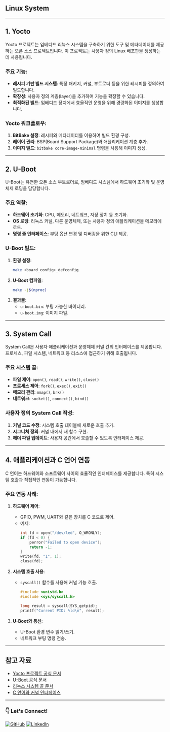 ## Linux System

---

## 1. Yocto
Yocto 프로젝트는 임베디드 리눅스 시스템을 구축하기 위한 도구 및 메타데이터를 제공하는 오픈 소스 프로젝트입니다. 이 프로젝트는 사용자 정의 Linux 배포판을 생성하는 데 사용됩니다.

### 주요 기능:
- **레시피 기반 빌드 시스템**: 특정 패키지, 커널, 부트로더 등을 위한 레시피를 정의하여 빌드합니다.
- **확장성**: 사용자 정의 계층(layer)을 추가하여 기능을 확장할 수 있습니다.
- **최적화된 빌드**: 임베디드 장치에서 효율적인 운영을 위해 경량화된 이미지를 생성합니다.

### Yocto 워크플로우:
1. **BitBake 설정**: 레시피와 메타데이터를 이용하여 빌드 환경 구성.
2. **레이어 관리**: BSP(Board Support Package)와 애플리케이션 계층 추가.
3. **이미지 빌드**: `bitbake core-image-minimal` 명령을 사용해 이미지 생성.

---

## 2. U-Boot
U-Boot는 유연한 오픈 소스 부트로더로, 임베디드 시스템에서 하드웨어 초기화 및 운영체제 로딩을 담당합니다.

### 주요 역할:
- **하드웨어 초기화**: CPU, 메모리, 네트워크, 저장 장치 등 초기화.
- **OS 로딩**: 리눅스 커널, 다른 운영체제, 또는 사용자 정의 애플리케이션을 메모리에 로드.
- **명령 줄 인터페이스**: 부팅 옵션 변경 및 디버깅을 위한 CLI 제공.

### U-Boot 빌드:
1. **환경 설정**:
   ```bash
   make <board_config>_defconfig
   ```
2. **U-Boot 컴파일**:
   ```bash
   make -j$(nproc)
   ```
3. **결과물**:
   - `u-boot.bin`: 부팅 가능한 바이너리.
   - `u-boot.img`: 이미지 파일.

---

## 3. System Call
System Call은 사용자 애플리케이션과 운영체제 커널 간의 인터페이스를 제공합니다. 프로세스, 파일 시스템, 네트워크 등 리소스에 접근하기 위해 호출됩니다.

### 주요 시스템 콜:
- **파일 제어**: `open()`, `read()`, `write()`, `close()`
- **프로세스 제어**: `fork()`, `exec()`, `exit()`
- **메모리 관리**: `mmap()`, `brk()`
- **네트워크**: `socket()`, `connect()`, `bind()`

### 사용자 정의 System Call 작성:
1. **커널 코드 수정**: 시스템 호출 테이블에 새로운 호출 추가.
2. **시그니처 정의**: 커널 내에서 새 함수 구현.
3. **헤더 파일 업데이트**: 사용자 공간에서 호출할 수 있도록 인터페이스 제공.

---

## 4. 애플리케이션과 C 언어 연동
C 언어는 하드웨어와 소프트웨어 사이의 효율적인 인터페이스를 제공합니다. 특히 시스템 호출과 직접적인 연동이 가능합니다.

### 주요 연동 사례:
1. **하드웨어 제어**:
   - GPIO, PWM, UART와 같은 장치를 C 코드로 제어.
   - 예제:
     ```c
     int fd = open("/dev/led", O_WRONLY);
     if (fd < 0) {
         perror("Failed to open device");
         return -1;
     }
     write(fd, "1", 1);
     close(fd);
     ```

2. **시스템 호출 사용**:
   - `syscall()` 함수를 사용해 커널 기능 호출.
     ```c
     #include <unistd.h>
     #include <sys/syscall.h>

     long result = syscall(SYS_getpid);
     printf("Current PID: %ld\n", result);
     ```

3. **U-Boot와 통신**:
   - U-Boot 환경 변수 읽기/쓰기.
   - 네트워크 부팅 명령 전송.

---

## 참고 자료
- [Yocto 프로젝트 공식 문서](https://www.yoctoproject.org/documentation/)
- [U-Boot 공식 문서](https://www.denx.de/wiki/U-Boot)
- [리눅스 시스템 콜 문서](https://man7.org/linux/man-pages/man2/syscall.2.html)
- [C 언어와 커널 인터페이스](https://kernelnewbies.org/)

---

### 👇 Let's Connect!

[![GitHub](https://img.shields.io/badge/GitHub-Profile-blue?logo=github)](https://github.com/Kwonsiwoo2)  [![LinkedIn](https://img.shields.io/badge/LinkedIn-Profile-blue?logo=linkedin)](https://www.linkedin.com/in/%EC%8B%9C%EC%9A%B0-%EA%B6%8C-064765341/)

